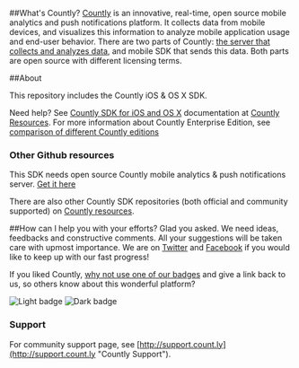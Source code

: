 ##What's Countly?
[Countly](http://count.ly) is an innovative, real-time, open source mobile analytics and push notifications platform. It collects data from mobile devices, and visualizes this information to analyze mobile application 
usage and end-user behavior. There are two parts of Countly: [the server that collects and analyzes data](http://github.com/countly/countly-server), and mobile SDK that sends this data. Both parts are open source with different licensing terms.

##About

This repository includes the Countly iOS & OS X SDK.

Need help? See [Countly SDK for iOS and OS X](http://resources.count.ly/v1.0/docs/countly-sdk-for-ios-and-os-x) documentation at [Countly Resources](http://resources.count.ly). For more information about Countly Enterprise Edition, see [comparison of different Countly editions](https://count.ly/compare/)


### Other Github resources ###

This SDK needs open source Countly mobile analytics & push notifications server. [Get it here](https://github.com/Countly/countly-server)

There are also other Countly SDK repositories (both official and community supported) on [Countly resources](http://resources.count.ly/v1.0/docs/downloading-sdks).

##How can I help you with your efforts?
Glad you asked. We need ideas, feedbacks and constructive comments. All your suggestions will be taken care with upmost importance. We are on [Twitter](http://twitter.com/gocountly) and [Facebook](http://www.facebook.com/Countly) if you would like to keep up with our fast progress!

If you liked Countly, [why not use one of our badges](https://count.ly/brand-assets/) and give a link back to us, so others know about this wonderful platform? 

![Light badge](https://count.ly/wp-content/uploads/2014/10/countly_badge_5.png)  ![Dark badge](https://count.ly/wp-content/uploads/2014/10/countly_badge_6.png)

###  Support

For community support page, see [http://support.count.ly](http://support.count.ly "Countly Support").
